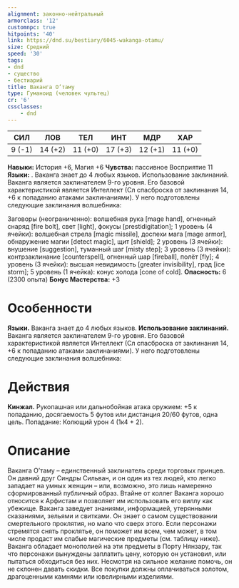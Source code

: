 ```yaml
---
alignment: законно-нейтральный
armorclass: '12'
customnpc: true
hitpoints: '40'
link: https://dnd.su/bestiary/6045-wakanga-otamu/
size: Средний
speed: '30'
tags:
- dnd
- существо
- бестиарий
title: Ваканга О’таму
type: Гуманоид (человек чультец)
cr: '6'
cssclasses:
    - dnd
---
```



| СИЛ | ЛОВ | ТЕЛ | ИНТ | МДР | ХАР |
|---|---|---|---|---|---|
| 9 (-1) | 14 (+2) | 11 (+0) | 17 (+3) | 12 (+1) | 11 (+0) |
**Навыки:** История +6, Магия +6
**Чувства:** пассивное Восприятие 11
**Языки:** . Ваканга знает до 4 любых языков.
Использование заклинаний. Ваканга является заклинателем 9-го уровня. Его базовой характеристикой является Интеллект (Сл спасброска от заклинания 14, +6 к попаданию атаками заклинаниями). У него подготовлены следующие заклинания волшебника:

Заговоры (неограниченно): волшебная рука [mage hand], огненный снаряд [fire bolt], свет [light], фокусы [prestidigitation];
1 уровень (4 ячейки): волшебная стрела [magic missile], доспехи мага [mage armor], обнаружение магии [detect magic], щит [shield];
2 уровень (3 ячейки): внушение [suggestion], туманный шаг [misty step];
3 уровень (3 ячейки): контрзаклинание [counterspell], огненный шар [fireball], полёт [fly];
4 уровень (3 ячейки): высшая невидимость [greater invisibility], град [ice storm];
5 уровень (1 ячейка): конус холода [cone of cold].
**Опасность:** 6 (2300 опыта)
**Бонус Мастерства:** +3


# Особенности
**Языки.** Ваканга знает до 4 любых языков.
**Использование заклинаний.** Ваканга является заклинателем 9-го уровня. Его базовой характеристикой является Интеллект (Сл спасброска от заклинания 14, +6 к попаданию атаками заклинаниями). У него подготовлены следующие заклинания волшебника:


# Действия
**Кинжал.** Рукопашная или дальнобойная атака оружием: +5 к попаданию, досягаемость 5 футов или дистанция 20/60 футов, одна цель. Попадание: Колющий урон 4 (1к4 + 2).


# Описание
Ваканга О’таму – единственный заклинатель среди торговых принцев. Он давний друг Синдры Сильван, и он один из тех людей, кто легко западает на умных женщин – или, возможно, это лишь намеренно сформированный публичный образ. Втайне от коллег Ваканга хорошо относится к Арфистам и позволяет им использовать его виллу как убежище. Ваканга заведует знаниями, информацией, утерянными сказаниями, зельями и свитками. Он знает о самом существовании смертельного проклятия, но мало что сверх этого. Если персонажи стремятся снять проклятье, он поможет им всем, чем может, в том числе продаст им слабые магические предметы (см. таблицу ниже). Ваканга обладает монополией на эти предметы в Порту Нянзару, так что персонажи вынуждены заплатить цену, которую он установил, или пытаться обходиться без них. Несмотря на сильное желание помочь, он не склонен давать скидки. Все покупки должны оплачиваться золотом, драгоценными камнями или ювелирными изделиями.